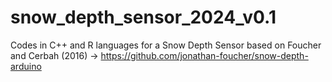 # snow_depth_sensor_2024_v0.1
Codes in C++ and R languages for a Snow Depth Sensor based on Foucher and Cerbah (2016) -> https://github.com/jonathan-foucher/snow-depth-arduino
